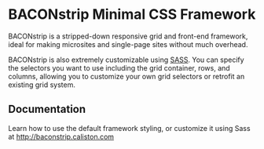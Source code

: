 
# BACONstrip Minimal CSS Framework

BACONstrip is a stripped-down responsive grid and front-end framework, ideal for making microsites and single-page sites without much overhead.

BACONstrip is also extremely customizable using [SASS](http://sass-lang.com/). You can specify the selectors you want to use including the grid container, rows, and columns, allowing you to customize your own grid selectors or retrofit an existing grid system.

## Documentation

Learn how to use the default framework styling, or customize it using Sass at <http://baconstrip.caliston.com>
